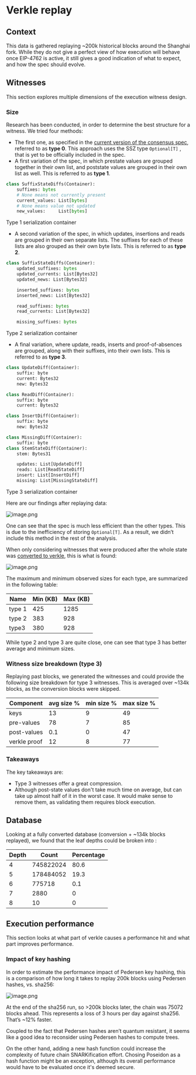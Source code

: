 # Verkle replay

## Context

This data is gathered replaying ~200k historical blocks around the Shanghai fork. While they do not give a perfect view of how execution will behave once EIP-4762 is active, it still gives a good indication of what to expect, and how the spec should evolve.

## Witnesses

This section explores multiple dimensions of the execution witness design.

### Size

Research has been conducted, in order to determine the best structure for a witness. We tried four methods:

 * The first one, as specified in the [current version of the consensus spec](https://github.com/ethereum/consensus-specs/blob/dev/specs/_features/eip6800/beacon-chain.md#executionwitness), referred to as **type 0**. This approach uses the SSZ type `Optional[T]` , that is yet to be officially included in the spec.
 * A first variation of the spec, in which prestate values are grouped together in their own list, and poststate values are grouped in their own list as well. This is referred to as **type 1**.

```python
class SuffixStateDiffs(Container):
    suffixes: bytes
    # None means not currently present
    current_values: List[bytes]
    # None means value not updated
    new_values:     List[bytes]
```
Type 1 serialization container

 * A second variation of the spec, in which updates, insertions and reads are grouped in their own separate lists. The suffixes for each of these lists are also grouped as their own byte lists. This is referred to as **type 2**.

```python
class SuffixStateDiffs(Container):
    updated_suffixes: bytes
    updated_currents: List[Bytes32]
    updated_news: List[Bytes32]

    inserted_suffixes: bytes
    inserted_news: List[Bytes32]

    read_suffixes: bytes
    read_currents: List[Bytes32]

    missing_suffixes: bytes
```
Type 2 serialization container

 * A final variation, where update, reads, inserts and proof-of-absences are grouped, along with their suffixes, into their own lists. This is referred to as **type 3**.

```python
class UpdateDiff(Container):
    suffix: byte
    current: Bytes32
    new: Bytes32

class ReadDiff(Container):
    suffix: byte
    current: Bytes32

class InsertDiff(Container):
    suffix: byte
    new: Bytes32

class MissingDiff(Container):
    suffix: byte
class StemStateDiff(Container):
    stem: Bytes31

    updates: List[UpdateDiff]
    reads: List[ReadStateDiff]
    insert: List[InsertDiff]
    missing: List[MissingStateDiff]
```
Type 3 serialization container

Here are our findings after replaying data:

![image.png](./assets/total.png)

One can see that the spec is much less efficient than the other types. This is due to the inefficiency of storing `Optional[T]`. As a result, we didn’t include this method in the rest of the analysis.

When only considering witnesses that were produced after the whole state was [converted to verkle](../state-conversion/intro.md), this is what is found:

![image.png](./assets/compare_post_transition.png)

The maximum and minimum observed sizes for each type, are summarized in the following table:

|Name|Min (KB)|Max (KB)|
|-|-|-|
|type 1|425|1285|
|type 2|383|928|
|type3|380|928|

While type 2 and type 3 are quite close, one can see that type 3 has better average and minimum sizes.

### Witness size breakdown (type 3)

Replaying past blocks, we generated the witnesses and could provide the following size breakdown for type 3 witnesses. This is averaged over ~134k blocks, as the conversion blocks were skipped.

|Component|avg size %|min size %|max size %|
|-|-|-|-|
|keys|13|9|49|
|pre-values|78|7|85|
|post-values|0.1|0|47|
|verkle proof|12|8|77|

### Takeaways

The key takeaways are:

 * Type 3 witnesses offer a great compression.
 * Although post-state values don't take much time on average, but can take up almost half of it in the worst case. It would make sense to remove them, as validating them requires block execution.

## Database

Looking at a fully converted database (conversion + ~134k blocks replayed), we found that the leaf depths could be broken into :

|Depth|Count|Percentage|
|-|-|-|
|4|745822024|80.6|
|5|178484052|19.3|
|6|775718|0.1|
|7|2880|0|
|8|10|0|

<!-- ## Gas usage -->

## Execution performance

This section looks at what part of verkle causes a performance hit and what part improves performance.

### Impact of key hashing

In order to estimate the performance impact of Pedersen key hashing, this is a comparison of how long it takes to replay 200k blocks using Pedersen hashes, vs. sha256:

![image.png](./assets/hash_speed_diff.png)

At the end of the sha256 run, so >200k blocks later, the chain was 75072 blocks ahead. This represents a loss of 3 hours per day against sha256. That’s ~12% faster.

Coupled to the fact that Pedersen hashes aren’t quantum resistant, it seems like a good idea to reconsider using Pedersen hashes to compute trees.

On the other hand, adding a new hash function could increase the complexity of future chain SNARKification effort. Chosing Poseidon as a hash function might be an exception, although its overall performance would have to be evaluated once it's deemed secure.

